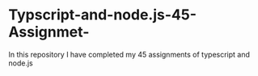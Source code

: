 # Typscript-and-node.js-45-Assignmet-
In this repository I have completed my 45 assignments of typescript and node.js
